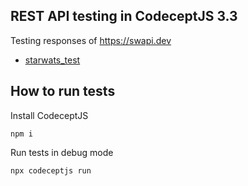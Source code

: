 ## REST API testing in CodeceptJS 3.3

Testing responses of https://swapi.dev

* [starwats_test](https://github.com/codeceptjs/api-examples/blob/main/star_wars_test.js)

## How to run tests

Install CodeceptJS

```
npm i 
```

Run tests in debug mode

```
npx codeceptjs run
```